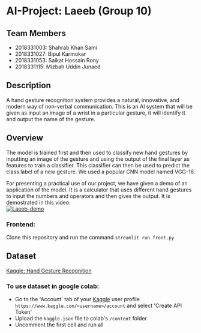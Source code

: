 # AI-Project: Laeeb (Group 10)
## Team Members
- 2018331003: Shahrab Khan Sami
- 2018331027: Bipul Karmokar
- 2018331053: Saikat Hossain Rony
- 2018331115: Mizbah Uddin Junaed
##  Description
A hand gesture recognition system provides a natural, innovative, and modern way of non-verbal communication. This is an Al system that will be given as input an image of a wrist in a particular gesture, it will identify it and output the name of the gesture.

## Overview
The model is trained first and then used to classify new hand gestures by inputting an image of the gesture and using the output of the final layer as features to train a classifier. This classifier can then be used to predict the class label of a new gesture. We used a popular CNN model named VGG-16.

For presenting a practical use of our project, we have given a demo of an application of the model. It is a calculator that uses different hand gestures to input the numbers and operators and then gives the output. It is demostrated in this video: <br>
[![Laeeb-demo](https://i9.ytimg.com/vi/eh76ANa9Blo/mqdefault.jpg?sqp=CNTRmZ8G-oaymwEmCMACELQB8quKqQMa8AEB-AHUBoAC4AOKAgwIABABGGUgZShlMA8=&rs=AOn4CLBOBS4YPqn5Y53aVybvE75Odyf79Q)](https://youtu.be/eh76ANa9Blo)

### Frontend: 
Clone this repository and run the command `streamlit run front.py`


## Dataset
[Kaggle: Hand Gesture Recognition](https://www.kaggle.com/datasets/aryarishabh/hand-gesture-recognition-dataset)
### To use dataset in google colab:
- Go to the 'Account' tab of your [Kaggle](https://www.kaggle.com) user profile `https://www.kaggle.com/<username>/account` and select 'Create API Token'
- Upload the `kaggle.json` file to colab's `/content` folder
- Uncomment the first cell and run all

